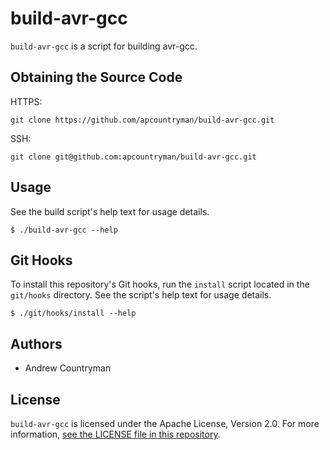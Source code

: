 # build-avr-gcc
`build-avr-gcc` is a script for building avr-gcc.

## Obtaining the Source Code
HTTPS:
```
git clone https://github.com/apcountryman/build-avr-gcc.git
```
SSH:
```
git clone git@github.com:apcountryman/build-avr-gcc.git
```

## Usage
See the build script's help text for usage details.
```
$ ./build-avr-gcc --help
```

## Git Hooks
To install this repository's Git hooks, run the `install` script located in the
`git/hooks` directory. See the script's help text for usage details.
```
$ ./git/hooks/install --help
```

## Authors
- Andrew Countryman

## License
`build-avr-gcc` is licensed under the Apache License, Version 2.0. For more information,
[see the LICENSE file in this repository](LICENSE).
